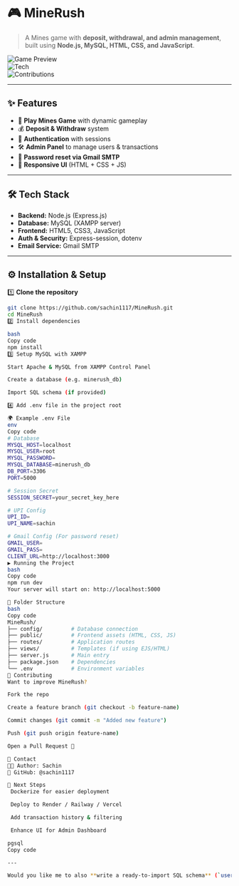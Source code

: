# 🎮 MineRush  
> A Mines game with **deposit, withdrawal, and admin management**, built using **Node.js, MySQL, HTML, CSS, and JavaScript**.  

![Game Preview](https://img.shields.io/badge/Status-Active-success?style=flat-square)  
![Tech](https://img.shields.io/badge/Stack-Node.js%20%7C%20MySQL%20%7C%20HTML%20%7C%20CSS%20%7C%20JS-blue?style=flat-square)  
![Contributions](https://img.shields.io/badge/Contributions-Welcome-orange?style=flat-square)  

---

## ✨ Features  
- 🎲 **Play Mines Game** with dynamic gameplay  
- 💰 **Deposit & Withdraw** system  
- 🔑 **Authentication** with sessions  
- 🛠 **Admin Panel** to manage users & transactions  
- 📩 **Password reset via Gmail SMTP**  
- 📱 **Responsive UI** (HTML + CSS + JS)  

---

## 🛠 Tech Stack  
- **Backend:** Node.js (Express.js)  
- **Database:** MySQL (XAMPP server)  
- **Frontend:** HTML5, CSS3, JavaScript  
- **Auth & Security:** Express-session, dotenv  
- **Email Service:** Gmail SMTP  

---

## ⚙️ Installation & Setup  

1️⃣ **Clone the repository**  
```bash
git clone https://github.com/sachin1117/MineRush.git
cd MineRush
2️⃣ Install dependencies

bash
Copy code
npm install
3️⃣ Setup MySQL with XAMPP

Start Apache & MySQL from XAMPP Control Panel

Create a database (e.g. minerush_db)

Import SQL schema (if provided)

4️⃣ Add .env file in the project root

🌍 Example .env File
env
Copy code
# Database
MYSQL_HOST=localhost
MYSQL_USER=root
MYSQL_PASSWORD=
MYSQL_DATABASE=minerush_db
DB_PORT=3306
PORT=5000

# Session Secret
SESSION_SECRET=your_secret_key_here

# UPI Config
UPI_ID=
UPI_NAME=sachin

# Gmail Config (For password reset)
GMAIL_USER=
GMAIL_PASS=
CLIENT_URL=http://localhost:3000
▶️ Running the Project
bash
Copy code
npm run dev
Your server will start on: http://localhost:5000

📂 Folder Structure
bash
Copy code
MineRush/
├── config/         # Database connection
├── public/         # Frontend assets (HTML, CSS, JS)
├── routes/         # Application routes
├── views/          # Templates (if using EJS/HTML)
├── server.js       # Main entry
├── package.json    # Dependencies
└── .env            # Environment variables
🤝 Contributing
Want to improve MineRush?

Fork the repo

Create a feature branch (git checkout -b feature-name)

Commit changes (git commit -m "Added new feature")

Push (git push origin feature-name)

Open a Pull Request 🚀

📧 Contact
👨‍💻 Author: Sachin
🔗 GitHub: @sachin1117

🚀 Next Steps
 Dockerize for easier deployment

 Deploy to Render / Railway / Vercel

 Add transaction history & filtering

 Enhance UI for Admin Dashboard

pgsql
Copy code

---

Would you like me to also **write a ready-to-import SQL schema** (`users`, `transactions`, `admin`) so anyone can set up the database instantly in XAMPP?
